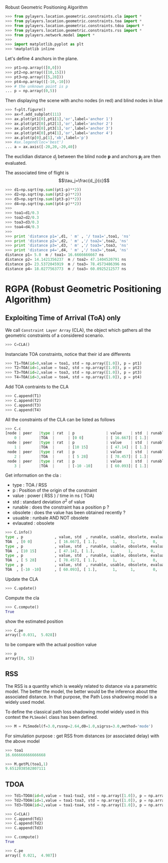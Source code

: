 Robust Geometric Positioning Algorithm

```python
>>> from pylayers.location.geometric.constraints.cla import *
>>> from pylayers.location.geometric.constraints.toa import *
>>> from pylayers.location.geometric.constraints.tdoa import *
>>> from pylayers.location.geometric.constraints.rss import *
>>> from pylayers.network.model import *
>>> 
>>> import matplotlib.pyplot as plt
>>> %matplotlib inline
```

Let's define 4 anchors in the plane.

```python
>>> pt1=np.array(([0,0]))
>>> pt2=np.array(([10,15]))
>>> pt3=np.array(([5,28]))
>>> pt4=np.array(([-10,-10]))
>>> # the unknown point is p
... p = np.array((0,5))
```

Then displaying the scene with ancho nodes (in red) and blind nodes in blue

```python
>>> f=plt.figure()
>>> ax=f.add_subplot(111)
>>> ax.plot(pt1[0],pt1[1],'or',label='anchor 1')
>>> ax.plot(pt2[0],pt2[1],'or',label='anchor 2')
>>> ax.plot(pt3[0],pt3[1],'or',label='anchor 3')
>>> ax.plot(pt4[0],pt4[1],'or',label='anchor 4')
>>> ax.plot(p[0],p[1],'xb',label='p')
>>> #ax.legend(loc='best')
... a = ax.axis([-20,20,-20,40])
```

The euclidian distance $d_j$ between the blind node $\mathbf{p}$ and anchors $\mathbf{p}_j$ are then evaluated.

The associated time of flight is $$\tau_j=\frac{d_j}{c}$$

```python
>>> d1=np.sqrt(np.sum((pt1-p)**2))
>>> d2=np.sqrt(np.sum((pt2-p)**2))
>>> d3=np.sqrt(np.sum((pt3-p)**2))
>>> d4=np.sqrt(np.sum((pt4-p)**2))
>>> 
>>> toa1=d1/0.3
>>> toa2=d2/0.3
>>> toa3=d3/0.3 
>>> toa4=d4/0.3
>>> 
>>> print 'distance p1=',d1, ' m' , '/ toa1=',toa1, 'ns'
>>> print 'distance p2=',d2, ' m' ,'/ toa2=',toa2, 'ns'
>>> print 'distance p3=',d3, ' m' ,'/ toa3=',toa3, 'ns'
>>> print 'distance p4=',d4, ' m' ,'/ toa3=',toa4, 'ns'
distance p1= 5.0  m / toa1= 16.6666666667 ns
distance p2= 14.1421356237  m / toa2= 47.1404520791 ns
distance p3= 23.5372045919  m / toa3= 78.4573486396 ns
distance p4= 18.0277563773  m / toa3= 60.0925212577 ns
```

# RGPA (Robust Geometric Positioning Algorithm)

## Exploiting Time of Arrival (ToA) only

We call `Constraint Layer Array` (CLA), the object which gathers all the geometric constraints of a considered scenario.

```python
>>> C=CLA()
```

Instanciate TOA constraints, notice that their id are differents

```python
>>> T1=TOA(id=0,value = toa1, std = np.array([1.0]), p = pt1)
>>> T2=TOA(id=1,value = toa2, std = np.array([1.0]), p = pt2)
>>> T3=TOA(id=2,value = toa3, std = np.array([1.0]), p = pt3)
>>> T4=TOA(id=3,value = toa4, std = np.array([1.0]), p = pt4)
```

Add TOA contraints to the CLA

```python
>>> C.append(T1)
>>> C.append(T2)
>>> C.append(T3)
>>> C.append(T4)
```

All the constraints of the CLA can be listed as follows

```python
>>> C.c
[node | peer   |type | rat  | p              | value    | std  | runable| usable|
    0 |        |TOA  |      | [0 0]          | [ 16.667]| [ 1.]|       1|      1|,
 node | peer   |type | rat  | p              | value    | std  | runable| usable|
    1 |        |TOA  |      | [10 15]        | [ 47.14] | [ 1.]|       1|      1|,
 node | peer   |type | rat  | p              | value    | std  | runable| usable|
    2 |        |TOA  |      | [ 5 28]        | [ 78.457]| [ 1.]|       1|      1|,
 node | peer   |type | rat  | p              | value    | std  | runable| usable|
    3 |        |TOA  |      | [-10 -10]      | [ 60.093]| [ 1.]|       1|      1|]
```

Get information on the cla :

  + type : TOA / RSS
  + p : Position of the origin of the constraint
  + value : power ( RSS ) / time in ns ( TOA)
  + std : standard deviation $\sigma^2$ of value
  + runable : does the constraint has a position p ?
  + obsolete : does the value has been obtained recently ?
  + usuable : runbale AND NOT obsolete
  + evlauated : obsolete

```python
>>> C.info()
type , p              , value, std  , runable, usable, obsolete, evaluated
TOA  , [0 0]          , [ 16.667], [ 1.],       1,      1,        0,         0
type , p              , value, std  , runable, usable, obsolete, evaluated
TOA  , [10 15]        , [ 47.14], [ 1.],       1,      1,        0,         0
type , p              , value, std  , runable, usable, obsolete, evaluated
TOA  , [ 5 28]        , [ 78.457], [ 1.],       1,      1,        0,         0
type , p              , value, std  , runable, usable, obsolete, evaluated
TOA  , [-10 -10]      , [ 60.093], [ 1.],       1,      1,        0,         0
```

Update the CLA

```python
>>> C.update()
```

Compute the cla

```python
>>> C.compute()
True
```

show the estimated position

```python
>>> C.pe
array([-0.031,  5.028])
```

to be compare with the actual position value

```python
>>> p
array([0, 5])
```

## RSS

The RSS is a quantity which is weakly related to distance via a parametric model. The better the model, the better would be the inference about tthe associated distance.
In that purpose, the Path Loss shadowing model is a widely used model.

To define the classical path loss shadowing model widely used in this context the `PLSmodel` class has been defined.

```python
>>> M = PLSmodel(f=3.0,rssnp=2.64,d0=1.0,sigrss=3.0,method='mode')
```

For simulation purpose : get RSS from distances (or associated delay) with the above model

```python
>>> toa1
16.666666666666668
```

```python
>>> M.getPL(toa1,1)
9.6512038582807111
```

## TDOA

```python
>>> Td1=TDOA(id=0,value = toa1-toa2, std = np.array([1.0]), p = np.array([pt1,pt2]))
>>> Td2=TDOA(id=1,value = toa1-toa3, std = np.array([1.0]), p = np.array([pt1,pt3]))
>>> Td3=TDOA(id=2,value = toa1-toa4, std = np.array([1.0]), p = np.array([pt1,pt4]))
```

```python
>>> C=CLA()
>>> C.append(Td1)
>>> C.append(Td2)
>>> C.append(Td3)
```

```python
>>> C.compute()
True
```

```python
>>> C.pe
array([ 0.021,  4.987])
```
